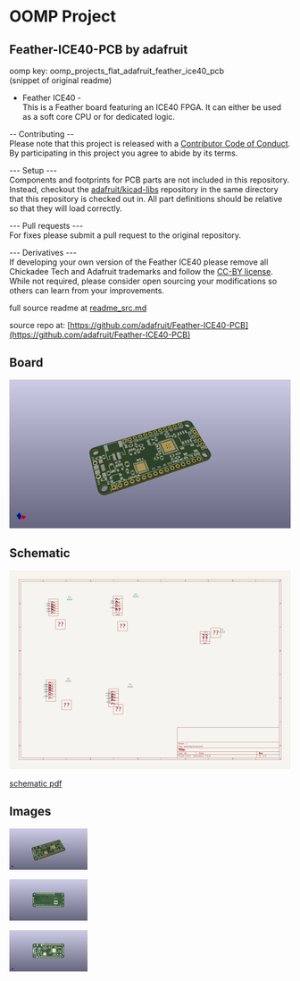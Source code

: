 # OOMP Project  
## Feather-ICE40-PCB  by adafruit  
  
oomp key: oomp_projects_flat_adafruit_feather_ice40_pcb  
(snippet of original readme)  
  
- Feather ICE40 -  
This is a Feather board featuring an ICE40 FPGA. It can either be used as a soft core CPU or for dedicated logic.  
  
-- Contributing --  
Please note that this project is released with a [Contributor Code of Conduct](CODE_OF_CONDUCT.md). By participating in this project you agree to abide by its terms.  
  
--- Setup ---  
Components and footprints for PCB parts are not included in this repository. Instead, checkout the [adafruit/kicad-libs](https://github.com/adafruit/kicad-libs) repository in the same directory that this repository is checked out in. All part definitions should be relative so that they will load correctly.  
  
--- Pull requests ---  
For fixes please submit a pull request to the original repository.  
  
--- Derivatives ---  
If developing your own version of the Feather ICE40 please remove all Chickadee Tech and Adafruit trademarks and follow the [CC-BY license](LICENSE). While not required, please consider open sourcing your modifications so others can learn from your improvements.  
  
  full source readme at [readme_src.md](readme_src.md)  
  
source repo at: [https://github.com/adafruit/Feather-ICE40-PCB](https://github.com/adafruit/Feather-ICE40-PCB)  
## Board  
  
[![working_3d.png](working_3d_600.png)](working_3d.png)  
## Schematic  
  
[![working_schematic.png](working_schematic_600.png)](working_schematic.png)  
  
[schematic pdf](working_schematic.pdf)  
## Images  
  
[![working_3d.png](working_3d_140.png)](working_3d.png)  
  
[![working_3d_back.png](working_3d_back_140.png)](working_3d_back.png)  
  
[![working_3d_front.png](working_3d_front_140.png)](working_3d_front.png)  
